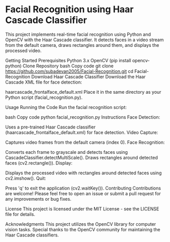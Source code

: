 # Facial Recognition using Haar Cascade Classifier
This project implements real-time facial recognition using Python and OpenCV with the Haar Cascade classifier. It detects faces in a video stream from the default camera, draws rectangles around them, and displays the processed video.

Getting Started
Prerequisites
Python 3.x
OpenCV (pip install opencv-python)
Clone Repository
bash
Copy code
git clone https://github.com/subadevan2005/Facial-Recognition.git
cd Facial-Recognition
Download Haar Cascade Classifier
Download the Haar Cascade XML file for face detection:

haarcascade_frontalface_default.xml
Place it in the same directory as your Python script (facial_recognition.py).

Usage
Running the Code
Run the facial recognition script:

bash
Copy code
python facial_recognition.py
Instructions
Face Detection:

Uses a pre-trained Haar Cascade classifier (haarcascade_frontalface_default.xml) for face detection.
Video Capture:

Captures video frames from the default camera (index 0).
Face Recognition:

Converts each frame to grayscale and detects faces using CascadeClassifier.detectMultiScale().
Draws rectangles around detected faces (cv2.rectangle()).
Display:

Displays the processed video with rectangles around detected faces using cv2.imshow().
Quit:

Press 'q' to exit the application (cv2.waitKey()).
Contributing
Contributions are welcome! Please feel free to open an issue or submit a pull request for any improvements or bug fixes.

License
This project is licensed under the MIT License - see the LICENSE file for details.

Acknowledgments
This project utilizes the OpenCV library for computer vision tasks.
Special thanks to the OpenCV community for maintaining the Haar Cascade classifiers.
